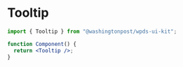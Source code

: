 # Tooltip

```jsx
import { Tooltip } from "@washingtonpost/wpds-ui-kit";

function Component() {
  return <Tooltip />;
}
```
